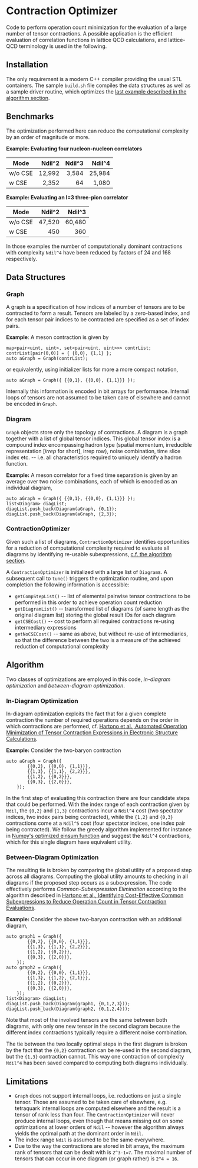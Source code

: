 # Contraction Optimizer
Code to perform operation count minimization for the evaluation of a large number of tensor contractions. A possible application is the efficient evaluation of correlation functions in lattice QCD calculations, and lattice-QCD terminology is used in the following.

## Installation
The only requirement is a modern C++ compiler providing the usual STL containers. The sample `build.sh` file compiles the data structures as well as a sample driver routine, which optimizes the [last example described in the algorithm section](#between-diagram-optimization).

## Benchmarks
The optimization performed here can reduce the computational complexity by an order of magnitude or more.

**Example: Evaluating four nucleon-nucleon correlators**

| Mode     | Ndil^2 | Ndil^3 | Ndil^4 |
| -------- | -----: | -----: | ----:  |
| w/o CSE  | 12,992 | 3,584  | 25,984 |
| w   CSE  | 2,352  |   64   | 1,080  |

**Example: Evaluating an I=3 three-pion correlator**

| Mode     | Ndil^2 | Ndil^3 |
| -------- |------: | -----: |
| w/o CSE  | 47,520 | 60,480 |
| w   CSE  | 450    |    360 |

In those examples the number of computationally dominant contractions with complexity `Ndil^4` have been reduced by factors of 24 and 168 respectively.

## Data Structures
### Graph
A graph is a specification of how indices of a number of tensors are to be contracted to form a result. Tensors are labeled by a zero-based index, and for each tensor pair indices to be contracted are specified as a set of index pairs. 

**Example**: A meson contraction is given by
```
map<pair<uint, uint>, set<pair<uint, uint>>> contrList;
contrList[pair(0,0)] = { {0,0}, {1,1} };
auto aGraph = Graph(contrList);
```
or equivalently, using initializer lists for more a more compact notation,
```
auto aGraph = Graph({ {{0,1}, {{0,0}, {1,1}}} });
```
Internally this information is encoded in bit arrays for performance. Internal loops of tensors are not assumed to be taken care of elsewhere and cannot be encoded in `Graph`.

### Diagram
`Graph` objects store only the topology of contractions. A diagram is a graph together with a list of global tensor indices. This global tensor index is a compound index encompassing hadron type (spatial momentum, irreducible representation [*irrep* for short], irrep row), noise combination, time slice index etc. -- i.e. all characteristics required to uniquely identify a hadron function.

**Example:** A meson correlator for a fixed time separation is given by an average over two noise combinations, each of which is encoded as an individual diagram,
```
auto aGraph = Graph({ {{0,1}, {{0,0}, {1,1}}} });
list<Diagram> diagList;
diagList.push_back(Diagram(aGraph, {0,1});
diagList.push_back(Diagram(aGraph, {2,3});
```

### ContractionOptimizer
Given such a list of diagrams, `ContractionOptimizer` identifies opportunities for a reduction of computational complexity required to evaluate all diagrams by identifying re-usable subexpressions, [c.f. the algorithm section](#algorithm).

A `ContractionOptimizer` is initialized with a large list of `Diagram`s. A subsequent call to `tune()` triggers the optimization routine, and upon completion the following information is accessible:
* `getCompStepList()` -- list of elemental pairwise tensor contractions to be performed in this order to achieve operation count reduction
* `getDiagramList()` -- transformed list of diagrams (of same length as the original diagram list) storing the global result IDs for each diagram
* `getCSECost()` -- cost to perform all required contractions re-using intermediary expressions
* `getNoCSECost()` -- same as above, but without re-use of intermediaries, so that the difference between the two is a measure of the achieved reduction of computational complexity

## Algorithm
Two classes of optimizations are employed in this code, *in-diagram optimization* and *between-diagram optimization*.

### In-Diagram Optimization
In-diagram optimization exploits the fact that for a given complete contraction the number of required operations depends on the order in which contractions are performed, cf. [Hartono et al., Automated Operation Minimization of Tensor Contraction Expressions in Electronic Structure Calculations](https://www.csc.lsu.edu/~gb/TCE/Publications/OpMin-TR0510.pdf).

**Example:** Consider the two-baryon contraction
```
auto aGraph = Graph({ 
		{{0,2}, {{0,0}, {1,1}}},
		{{1,3}, {{1,1}, {2,2}}},
		{{1,2}, {{0,2}}},
		{{0,3}, {{2,0}}},
	});
```

In the first step of evaluating this contraction there are four candidate steps that could be performed. With the index range of each contraction given by `Ndil`, the `{0,2}` and `{1,3}` contractions incur a `Ndil^4` cost (two spectator indices, two index pairs being contracted), while the `{1,2}` and `{0,3}` contractions come at a `Ndil^5` cost (four spectator indices, one index pair being contracted). We follow the greedy algorithm implemented for instance in [Numpy's optimized einsum function](https://github.com/dgasmith/opt_einsum) and suggest the `Ndil^4` contractions, which for this single diagram have equivalent utility.

### Between-Diagram Optimization
The resulting tie is broken by comparing the global utility of a proposed step across all diagrams. Computing the global utility amounts to checking in all diagrams if the proposed step occurs as a subexpression. The code effectively performs *Common-Subexpression Elimination* according to the algorithm described in [Hartono et al., Identifying Cost-Effective Common Subexpressions to Reduce Operation Count in Tensor Contraction Evaluations](https://www.csc.lsu.edu/~gb/TCE/Publications/OpMinCSE-ICCS06.pdf).

**Example:** Consider the above two-baryon contraction with an additional diagram,
```
auto graph1 = Graph({ 
		{{0,2}, {{0,0}, {1,1}}},
		{{1,3}, {{1,1}, {2,2}}},
		{{1,2}, {{0,2}}},
		{{0,3}, {{2,0}}},
	});
auto graph2 = Graph({ 
		{{0,2}, {{0,0}, {1,1}}},
		{{1,3}, {{1,2}, {2,1}}},
		{{1,2}, {{0,2}}},
		{{0,3}, {{2,0}}},
	});
list<Diagram> diagList;
diagList.push_back(Diagram(graph1, {0,1,2,3}));
diagList.push_back(Diagram(graph2, {0,1,2,4}));
```
Note that most of the involved tensors are the same between both diagrams, with only one new tensor in the second diagram because the different index contractions typically require a different noise combination.

The tie between the two locally optimal steps in the first diagram is broken by the fact that the `{0,2}` contraction can be re-used in the second diagram, but the `{1,3}` contraction cannot. This way one contraction of complexity `Ndil^4` has been saved compared to computing both diagrams individually.

## Limitations
* `Graph` does not support internal loops, i.e. reductions on just a single tensor. Those are assumed to be taken care of elsewhere, e.g. tetraquark internal loops are computed elsewhere and the result is a tensor of rank less than four. The `ContractionOptimizer` will never produce internal loops, even though that means missing out on some optimizations at lower orders of `Ndil` -- however the algorithm always yields the optimal path at the dominant order in `Ndil`.
* The index range `Ndil` is assumed to be the same everywhere.
* Due to the way the contractions are stored in bit arrays, the maximum rank of tensors that can be dealt with is `2^3-1=7`. The maximal number of tensors that can occur in one diagram (or graph rather) is `2^4 = 16`.
